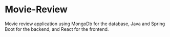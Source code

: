 # Movie-Review
Movie review application using MongoDb for the database, Java and Spring Boot for the backend, and React for the frontend.
